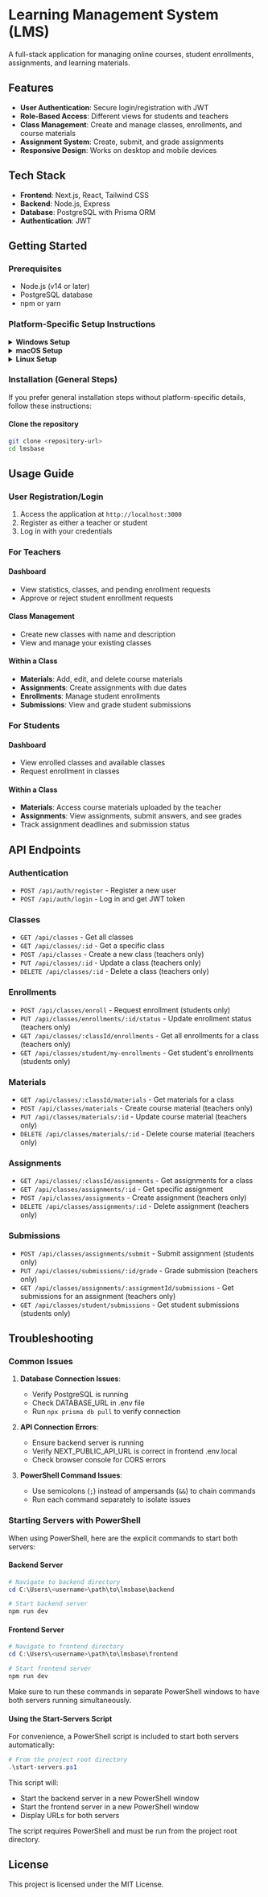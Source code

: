 # Learning Management System (LMS)

A full-stack application for managing online courses, student enrollments, assignments, and learning materials.

## Features

- **User Authentication**: Secure login/registration with JWT
- **Role-Based Access**: Different views for students and teachers
- **Class Management**: Create and manage classes, enrollments, and course materials
- **Assignment System**: Create, submit, and grade assignments
- **Responsive Design**: Works on desktop and mobile devices

## Tech Stack

- **Frontend**: Next.js, React, Tailwind CSS
- **Backend**: Node.js, Express
- **Database**: PostgreSQL with Prisma ORM
- **Authentication**: JWT

## Getting Started

### Prerequisites

- Node.js (v14 or later)
- PostgreSQL database
- npm or yarn

### Platform-Specific Setup Instructions

<details>
<summary><b>Windows Setup</b></summary>

#### PostgreSQL Setup (Windows)

1. Download and install PostgreSQL from [the official website](https://www.postgresql.org/download/windows/)
2. During installation, set a password for the 'postgres' user
3. After installation, create a database:
   ```
   # Open Command Prompt as administrator
   psql -U postgres
   # Enter your password when prompted
   CREATE DATABASE lms;
   \q
   ```
4. Update your `.env` file with your credentials:
   ```
   DATABASE_URL="postgresql://postgres:your_password@localhost:5432/lms?schema=public"
   ```

#### Backend Setup (Windows)

1. Navigate to the backend directory:

```powershell
cd .\backend
```

2. Install dependencies:

```powershell
npm install
```

3. Setup environment variables:
   Create a `.env` file in the backend directory with the following contents:

```
DATABASE_URL="postgresql://postgres:your_password@localhost:5432/lms?schema=public"
JWT_SECRET="your-secret-key"
PORT=3001
```

4. Run database migrations:

```powershell
npx prisma migrate dev
```

5. Seed the database (optional):

```powershell
npx prisma db seed
```

6. Start the backend server:

```powershell
npm run dev
```

#### Frontend Setup (Windows)

1. Open a new PowerShell window and navigate to the frontend directory:

```powershell
cd C:\path\to\lmsbase\frontend
```

2. Install dependencies:

```powershell
npm install
```

3. Setup environment variables:
   Create a `.env.local` file in the frontend directory with the following contents:

```
NEXT_PUBLIC_API_URL="http://localhost:3001"
```

4. Start the frontend development server:

```powershell
npm run dev
```

#### Using the Start-Servers Script (Windows)

For convenience, you can use the included PowerShell script to start both servers:

```powershell
# From the project root directory
.\start-servers.ps1
```

**Note:** PowerShell doesn't support the `&&` operator for command chaining like bash. Use separate commands or the provided script instead.
</details>

<details>
<summary><b>macOS Setup</b></summary>

#### PostgreSQL Setup (macOS)

1. Install PostgreSQL using Homebrew:
   ```bash
   brew install postgresql
   brew services start postgresql
   ```
2. Create a database:
   ```bash
   psql postgres
   CREATE DATABASE lms;
   \q
   ```
3. Update your `.env` file with your credentials:
   ```
   DATABASE_URL="postgresql://postgres:@localhost:5432/lms?schema=public"
   ```

#### Backend Setup (macOS)

1. Navigate to the backend directory:

```bash
cd backend
```

2. Install dependencies:

```bash
npm install
```

3. Setup environment variables:
   Create a `.env` file in the backend directory:

```bash
echo 'DATABASE_URL="postgresql://postgres:@localhost:5432/lms?schema=public"
JWT_SECRET="your-secret-key"
PORT=3001' > .env
```

4. Run database migrations:

```bash
npx prisma migrate dev
```

5. Seed the database (optional):

```bash
npx prisma db seed
```

6. Start the backend server:

```bash
npm run dev
```

#### Frontend Setup (macOS)

1. Open a new terminal window and navigate to the frontend directory:

```bash
cd /path/to/lmsbase/frontend
```

2. Install dependencies:

```bash
npm install
```

3. Setup environment variables:
   Create a `.env.local` file in the frontend directory:

```bash
echo 'NEXT_PUBLIC_API_URL="http://localhost:3001"' > .env.local
```

4. Start the frontend development server:

```bash
npm run dev
```

#### Using a Bash Script (macOS)

For convenience, you can create a bash script to start both servers. Create a file named `start-servers.sh` in the project root:

```bash
#!/bin/bash

# Start backend server
echo "Starting backend server..."
cd "$(dirname "$0")/backend" && npm run dev &

# Wait a moment for backend to initialize
sleep 2

# Start frontend server
echo "Starting frontend server..."
cd "$(dirname "$0")/frontend" && npm run dev &

echo "Servers started successfully!"
echo "- Backend: http://localhost:3001"
echo "- Frontend: http://localhost:3000"
echo "Press Ctrl+C to stop both servers."

wait
```

Make it executable and run it:

```bash
chmod +x start-servers.sh
./start-servers.sh
```
</details>

<details>
<summary><b>Linux Setup</b></summary>

#### PostgreSQL Setup (Ubuntu/Debian)

1. Install PostgreSQL:
   ```bash
   sudo apt update
   sudo apt install postgresql postgresql-contrib
   sudo systemctl start postgresql
   sudo systemctl enable postgresql
   ```
2. Create a database:
   ```bash
   sudo -u postgres psql
   CREATE DATABASE lms;
   \q
   ```
3. Update your `.env` file with your credentials:
   ```
   DATABASE_URL="postgresql://postgres:@localhost:5432/lms?schema=public"
   ```

#### Backend Setup (Linux)

1. Navigate to the backend directory:

```bash
cd backend
```

2. Install dependencies:

```bash
npm install
```

3. Setup environment variables:
   Create a `.env` file in the backend directory:

```bash
echo 'DATABASE_URL="postgresql://postgres:@localhost:5432/lms?schema=public"
JWT_SECRET="your-secret-key"
PORT=3001' > .env
```

4. Run database migrations:

```bash
npx prisma migrate dev
```

5. Seed the database (optional):

```bash
npx prisma db seed
```

6. Start the backend server:

```bash
npm run dev
```

#### Frontend Setup (Linux)

1. Open a new terminal window and navigate to the frontend directory:

```bash
cd /path/to/lmsbase/frontend
```

2. Install dependencies:

```bash
npm install
```

3. Setup environment variables:
   Create a `.env.local` file in the frontend directory:

```bash
echo 'NEXT_PUBLIC_API_URL="http://localhost:3001"' > .env.local
```

4. Start the frontend development server:

```bash
npm run dev
```

#### Using a Bash Script (Linux)

For convenience, you can create a bash script to start both servers. Create a file named `start-servers.sh` in the project root:

```bash
#!/bin/bash

# Start backend server
echo "Starting backend server..."
cd "$(dirname "$0")/backend" && npm run dev &

# Wait a moment for backend to initialize
sleep 2

# Start frontend server
echo "Starting frontend server..."
cd "$(dirname "$0")/frontend" && npm run dev &

echo "Servers started successfully!"
echo "- Backend: http://localhost:3001"
echo "- Frontend: http://localhost:3000"
echo "Press Ctrl+C to stop both servers."

wait
```

Make it executable and run it:

```bash
chmod +x start-servers.sh
./start-servers.sh
```
</details>

### Installation (General Steps)

If you prefer general installation steps without platform-specific details, follow these instructions:

#### Clone the repository

```bash
git clone <repository-url>
cd lmsbase
```

## Usage Guide

### User Registration/Login

1. Access the application at `http://localhost:3000`
2. Register as either a teacher or student
3. Log in with your credentials

### For Teachers

#### Dashboard

- View statistics, classes, and pending enrollment requests
- Approve or reject student enrollment requests

#### Class Management

- Create new classes with name and description
- View and manage your existing classes

#### Within a Class

- **Materials**: Add, edit, and delete course materials
- **Assignments**: Create assignments with due dates
- **Enrollments**: Manage student enrollments
- **Submissions**: View and grade student submissions

### For Students

#### Dashboard

- View enrolled classes and available classes
- Request enrollment in classes

#### Within a Class

- **Materials**: Access course materials uploaded by the teacher
- **Assignments**: View assignments, submit answers, and see grades
- Track assignment deadlines and submission status

## API Endpoints

### Authentication

- `POST /api/auth/register` - Register a new user
- `POST /api/auth/login` - Log in and get JWT token

### Classes

- `GET /api/classes` - Get all classes
- `GET /api/classes/:id` - Get a specific class
- `POST /api/classes` - Create a new class (teachers only)
- `PUT /api/classes/:id` - Update a class (teachers only)
- `DELETE /api/classes/:id` - Delete a class (teachers only)

### Enrollments

- `POST /api/classes/enroll` - Request enrollment (students only)
- `PUT /api/classes/enrollments/:id/status` - Update enrollment status (teachers only)
- `GET /api/classes/:classId/enrollments` - Get all enrollments for a class (teachers only)
- `GET /api/classes/student/my-enrollments` - Get student's enrollments (students only)

### Materials

- `GET /api/classes/:classId/materials` - Get materials for a class
- `POST /api/classes/materials` - Create course material (teachers only)
- `PUT /api/classes/materials/:id` - Update course material (teachers only)
- `DELETE /api/classes/materials/:id` - Delete course material (teachers only)

### Assignments

- `GET /api/classes/:classId/assignments` - Get assignments for a class
- `GET /api/classes/assignments/:id` - Get specific assignment
- `POST /api/classes/assignments` - Create assignment (teachers only)
- `DELETE /api/classes/assignments/:id` - Delete assignment (teachers only)

### Submissions

- `POST /api/classes/assignments/submit` - Submit assignment (students only)
- `PUT /api/classes/submissions/:id/grade` - Grade submission (teachers only)
- `GET /api/classes/assignments/:assignmentId/submissions` - Get submissions for an assignment (teachers only)
- `GET /api/classes/student/submissions` - Get student submissions (students only)

## Troubleshooting

### Common Issues

1. **Database Connection Issues**:
   - Verify PostgreSQL is running
   - Check DATABASE_URL in .env file
   - Run `npx prisma db pull` to verify connection

2. **API Connection Errors**:
   - Ensure backend server is running
   - Verify NEXT_PUBLIC_API_URL is correct in frontend .env.local
   - Check browser console for CORS errors

3. **PowerShell Command Issues**:
   - Use semicolons (`;`) instead of ampersands (`&&`) to chain commands
   - Run each command separately to isolate issues

### Starting Servers with PowerShell

When using PowerShell, here are the explicit commands to start both servers:

#### Backend Server
```powershell
# Navigate to backend directory
cd C:\Users\<username>\path\to\lmsbase\backend

# Start backend server
npm run dev
```

#### Frontend Server
```powershell
# Navigate to frontend directory
cd C:\Users\<username>\path\to\lmsbase\frontend

# Start frontend server  
npm run dev
```

Make sure to run these commands in separate PowerShell windows to have both servers running simultaneously.

#### Using the Start-Servers Script

For convenience, a PowerShell script is included to start both servers automatically:

```powershell
# From the project root directory
.\start-servers.ps1
```

This script will:
- Start the backend server in a new PowerShell window
- Start the frontend server in a new PowerShell window
- Display URLs for both servers

The script requires PowerShell and must be run from the project root directory.

## License

This project is licensed under the MIT License. 